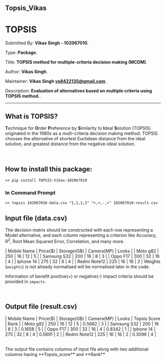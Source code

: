 ## Topsis_Vikas

# TOPSIS

Submitted By: **Vikas Singh - 102067010**.

Type: **Package**.

Title: **TOPSIS method for multiple-criteria decision making (MCDM)**.

Author: **Vikas Singh**.

Maintainer: **Vikas Singh <vs8422135@gmail.com>**.

Description: **Evaluation of alternatives based on multiple criteria using TOPSIS method.**.

---

## What is TOPSIS?

**T**echnique for **O**rder **P**reference by **S**imilarity to **I**deal **S**olution
(TOPSIS) originated in the 1980s as a multi-criteria decision making method.
TOPSIS chooses the alternative of shortest Euclidean distance from the ideal solution,
and greatest distance from the negative-ideal solution.

<br>

## How to install this package:

```
>> pip install TOPSIS-Vikas-102067010
```

### In Command Prompt

```
>> topsis 102067010-data.csv "1,1,1,1" "+,+,-,+" 102067010-result.csv
```

## Input file (data.csv)

The decision matrix should be constructed with each row representing a Model alternative, and each column representing a criterion like Accuracy, R<sup>2</sup>, Root Mean Squared Error, Correlation, and many more.

| Mobile Name  | Price($) | Storage(GB) | Camera(MP) | Looks |
| Moto g82     | 250      | 16          | 12         | 5     | 
| Samsung S32  | 200      | 16          | 8          | 3     |
| Oppo F17     | 300      | 32          | 16         | 4     | 
| Iphone 14    | 275      | 32          | 8          | 4     | 
| Redmi Note12 | 225      | 16          | 16         | 2     |
Weights (`weights`) is not already normalised will be normalised later in the code.

Information of benefit positive(+) or negative(-) impact criteria should be provided in `impacts`.

<br>

## Output file (result.csv)
| Mobile Name  | Price($) | Storage(GB) | Camera(MP) | Looks | Topsis Score | Rank |
| Moto g82     | 250      | 16          | 12         | 5     | 0.5682       | 3    |
| Samsung S32  | 200      | 16          | 8          | 3     | 0.1658       | 5    |
| Oppo F17     | 300      | 32          | 16         | 4     | 0.8342       | 1    |
| Iphone 14    | 275      | 32          | 8          | 4     | 0.5691       | 2    |
| Redmi Note12 | 225      | 16          | 16         | 2     | 0.3096       | 4    |

<br>
The output file contains columns of input file along with two additional columns having **Topsis_score** and **Rank**